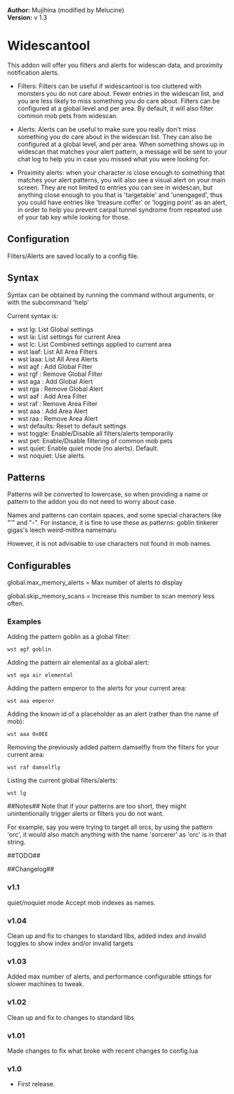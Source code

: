 **Author:** Mujihina (modified by Melucine)
<br>
**Version:** v 1.3


# Widescantool #

This addon will offer you filters and alerts for widescan data, and proximity notification alerts.


- Filters: Filters can be useful if widescantool is too cluttered with monsters you do not care about. Fewer entries in the widescan list, and you are less likely to miss something you do care about. Filters can be configured at a global level and per area. 
	By default, it will also filter common mob pets from widescan.

- Alerts: Alerts can be useful to make sure you really don't miss something you do care about in the widescan list. They can also be configured at a global level, and per area.
	When something shows up in widescan that matches your alert pattern, a message will be sent to your chat log to help you in case you missed what you were looking for.

- Proximity alerts: when your character is close enough to something that matches your alert patterns, you will also see a visual alert on your main screen. They are not limited to entries you can see in widescan, but anything close enough to you that is 'targetable' and 'unengaged', thus you could have entries like 'treasure coffer' or 'logging point' as an alert, in order to help you prevent carpal tunnel syndrome from repeated use of your tab key while looking for those. 


## Configuration ##

Filters/Alerts are saved locally to a config file. 


## Syntax ##

Syntax can be obtained by running the command without arguments, or with the subcommand 'help'

Current syntax is:

- wst lg: List Global settings
- wst la: List settings for current Area
- wst lc: List Combined settings applied to current area
- wst laaf: List All Area Filters
- wst laaa: List All Area Alerts
- wst agf <name or pattern>: Add Global Filter
- wst rgf <name or pattern>: Remove Global Filter
- wst aga <name or pattern>: Add Global Alert
- wst rga <name or pattern>: Remove Global Alert
- wst aaf <name or pattern>: Add Area Filter
- wst raf <name or pattern>: Remove Area Filter
- wst aaa <name or pattern>: Add Area Alert
- wst raa <name or pattern>: Remove Area Alert
- wst defaults: Reset to default settings
- wst toggle: Enable/Disable all filters/alerts temporarily
- wst pet: Enable/Disable filtering of common mob pets
- wst quiet: Enable quiet mode (no <call> alerts). Default.
- wst noquiet: Use <call> alerts.

## Patterns ##

Patterns will be converted to lowercase, so when providing a name or pattern to the addon you do not need to worry about case.

Names and patterns can contain spaces, and some special characters like "'"  and "-".
For instance, it is fine to use these as patterns:
goblin tinkerer
gigas's leech
weird-mithra namemaru

However, it is not advisable to use characters not found in mob names. 

## Configurables ##
global.max_memory_alerts = Max number of alerts to display

global.skip_memory_scans = Increase this number to scan memory less often.


### Examples ###

Adding the pattern goblin as a global filter:

```
wst agf goblin
```

Adding the pattern air elemental as a global alert:

```
wst aga air elemental
```

Adding the pattern emperor to the alerts for your current area:
```
wst aaa emperor
```

Adding the known id of a placeholder as an alert (rather than the name of mob):
```
wst aaa 0x0EE
```

Removing the previously added pattern damselfly from the filters for your current area:
```
wst raf damselfly
```

Listing the current global filters/alerts:
```
wst lg
```

##Notes##
Note that if your patterns are too short, they might unintentionally trigger alerts or filters you do not want.

For example, say you were trying to target all orcs, by using the pattern 'orc', it would also match anything with the name 'sorcerer' as 'orc' is in that string.


##TODO##


##Changelog##

### v1.1
   quiet/noquiet mode
   Accept mob indexes as names.
### v1.04
   Clean up and fix to changes to standard libs, added index and invalid toggles to show index and/or invalid targets

### v1.03
   Added max number of alerts, and performance configurable sttings for slower machines to tweak.

### v1.02
   Clean up and fix to changes to standard libs

### v1.01
   Made changes to fix what broke with recent changes to config.lua
### v1.0 ###
* First release.
